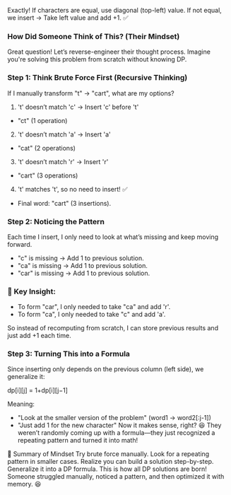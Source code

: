 Exactly! If characters are equal, use diagonal (top-left) value.
If not equal, we insert → Take left value and add +1. ✅

### How Did Someone Think of This? (Their Mindset)
Great question! Let’s reverse-engineer their thought process. Imagine you're solving this problem from scratch without knowing DP.

### Step 1: Think Brute Force First (Recursive Thinking)
If I manually transform "t" → "cart", what are my options?

1. 't' doesn’t match 'c' → Insert 'c' before 't'
* "ct" (1 operation)
2. 't' doesn’t match 'a' → Insert 'a'
* "cat" (2 operations)
3. 't' doesn’t match 'r' → Insert 'r'
* "cart" (3 operations)
4. 't' matches 't', so no need to insert! ✅
* Final word: "cart" (3 insertions).

### Step 2: Noticing the Pattern
Each time I insert, I only need to look at what’s missing and keep moving forward.

* "c" is missing → Add 1 to previous solution.
* "ca" is missing → Add 1 to previous solution.
* "car" is missing → Add 1 to previous solution.
### 🧠 Key Insight:
* To form "car", I only needed to take "ca" and add 'r'.
* To form "ca", I only needed to take "c" and add 'a'.

So instead of recomputing from scratch, I can store previous results and just add +1 each time.

### Step 3: Turning This into a Formula
Since inserting only depends on the previous column (left side), we generalize it:

dp[i][j] = 1+dp[i][j−1]

Meaning:

* "Look at the smaller version of the problem" (word1 → word2[:j-1])
* "Just add 1 for the new character"
Now it makes sense, right? 😆 They weren’t randomly coming up with a formula—they just recognized a repeating pattern and turned it into math!

📝 Summary of Mindset
Try brute force manually.
Look for a repeating pattern in smaller cases.
Realize you can build a solution step-by-step.
Generalize it into a DP formula.
This is how all DP solutions are born! Someone struggled manually, noticed a pattern, and then optimized it with memory. 😆

